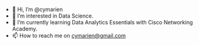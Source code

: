 - 👋 Hi, I’m @cymarien
- 👀 I’m interested in Data Science.
- 🌱 I’m currently learning Data Analytics Essentials with Cisco Networking Academy.
- 📫 How to reach me on cymarien@gmail.com

<!---
cymarien/cymarien is a ✨ special ✨ repository because its `README.md` (this file) appears on your GitHub profile.
You can click the Preview link to take a look at your changes.
--->

